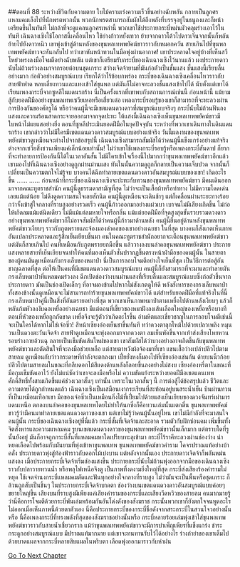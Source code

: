 ##ตอนที่ 88 ระหว่างชีวิตกับความตาย
ใบไม้ครามเร่งความเร็วขึ้นอย่างฉับพลัน กลายเป็นลูกศรแหลมคมเล็งไปที่นักพรตพวกนั้น
พวกนักพรตสามารถสัมผัสได้ถึงพลังที่บรรจุอยู่ในธนูถงและก็หน้าเครียดขึ้นในทันที ไม่กล้าที่จะดูแคลนลูกศรเหล่านี้ พวกเขาใช้ประกายกระบี่หม่นมัวคลุมร่างเอาไว้ในทันที
เฉินฉางเซิงใช้โอกาสนี้เคลื่อนไหว ใช้ย่างก้าวหยั่งเทวา ย้ายจากดาวโต้วไปดาวเจิ่นจากนั้นก็พลันย้ายไปยังดาวหนิว เขาพุ่งเข้าสู่ด้านหลังของขุนพลเทพพยัคฆ์ขาวราวกับหมอกควัน
สายเกินไปที่ขุนพลเทพพยัคฆ์ขาวจะหันกลับไป ทว่าเขาหันหน้าทวนในมือพุ่งผ่านอากาศ!
เขาประหลาดใจอยู่บ้างที่เห็นสวีโหย่วหรงลงมือโจมตีอย่างฉับพลัน แต่เขาก็เตรียมรับกระบี่ของเฉินฉางเซิงไว้นานแล้ว
ผงประกายดาวนับไม่ถ้วนร่วงลงมาจากรอยต่อบนชุดเกราะ สว่างเจิดจ้ายามที่มันก่อตัวเป็นชั้นแสง ชั้นแสงนี้เรียบลื่นอย่างมาก ก่อตัวอย่างสมบูรณ์แบบ เรียกได้ว่าไร้ข้อบกพร่อง
กระบี่ของเฉินฉางเซิงเคลื่อนไหวราวกับสายฟ้าฟาด หลบเลี่ยงทวนและแทงเข้าใส่ขุนพล แต่มันก็ไม่อาจทะลวงชั้นแสงเข้าไปได้
นับตั้งแต่เขาได้เรียนเพลงกระบี่จากซูหลีในแดนรกร้าง นี่เป็นครั้งแรกที่เขาพบกับสถานการณ์เช่นนี้
ก่อนหน้านี้ แม้ยามสู้กับยอดฝีมืออย่างขุนพลเทพเซวียเหอหรือเสี่ยวเต๋อ เพลงกระบี่รอบรู้ของเขาก็สามารถที่จะทะลวงผ่านการป้องกันของศัตรูได้
หรือว่าคนผู้นี้จะมีเขตแดนดวงดาวที่สมบูรณ์แบบจริงๆ
กระบี่นับไม่ถ้วนฟันลง แสงและความร้อนสาดกระจายออกมาจากจุดปะทะ
ใต้แสงนี้เฉินฉางเซิงเห็นขุนพลเทพพยัคฆ์ขาวมีใบหน้าไม่แยแสอย่างยิ่ง
ตอนที่ซูหลีประเมินยอดฝีมือในยุคปัจจุบัน ระหว่างที่พวกเขาเดินทางในดินแดนรกร้าง เขากล่าวว่าไม่มีใครมีเขตแดนดวงดาวสมบูรณ์แบบอย่างแท้จริง
วันนี้ผลงานของขุนพลเทพพยัคฆ์ขาวดูเหมือนจะต่างไปจากข้อสรุปนี้
เฉินฉางเซิงสามารถสัมผัสได้ว่าคนผู้นี้แข็งแกร่งอย่างแท้จริง ต่างจากเซวียสิ่งชวนเพียงแค่เล็กน้อยเท่านั้น!
ไม่ว่าเขาใช้เพลงกระบี่รอบรู้หรือเพลงกระบี่สันดาป ก็ยากที่จะทำลายการป้องกันนี้ได้ในเวลาอันสั้น
ไม่มีใครเข้าใจเรื่องนี้ไปมากกว่าขุนพลเทพพยัคฆ์ขาวอีกแล้ว เขามองไปที่เฉินฉางเซิงอย่างดูถูกผ่านม่านแสง
ทันในนั้นความดูถูกก็กลายเป็นความเจ็บปวด จากนั้นก็เปลี่ยนเป็นความตกใจไม่รู้จบ
บางคนได้ฉีกทำลายเขตแดนดวงดาวอันสมบูรณ์แบบของเขา!
เกิดอะไรขึ้น
……
……
ก่อนหน้าที่กระบี่ของเฉินฉางเซิงจะปะทะกับทวนของขุนพลเทพพยัคฆ์ขาว มีคนเดินออกมาจากคณะทูตราชสำนัก
คนผู้นี้ดูธรรมดาสามัญที่สุด ไม่ว่าจะเป็นเสื้อผ้าหรือท่าทาง ไม่มีความโดดเด่นเลยแม้แต่น้อย ไม่ดึงดูดความสนใจเลยสักนิด
คนผู้นี้ดูเหมือนจะเดินช้าๆ แต่ก็เคลื่อนผ่านระยะทางร้อยกว่าจั้งเข้าสู่ใจกลางที่ราบสูงอย่างรวดเร็ว
คนผู้นี้ก้าวออกมาอย่างแผ่วเบา เบาจนไม่มีเสียงเกิดขึ้น ไม่ก่อให้เกิดลมแม้แต่นิดเดียว ไม่มีแม้แต่ลมหายใจหรือกลิ่น
แม้แต่ยอดฝีมือที่จุดสูงสุดขั้นรวบรวมดวงดาวอย่างขุนพลเทพพยัคฆ์ขาวก็ไม่อาจสัมผัสได้ว่าคนผู้นี้ก้าวมาด้านหลัง
คนผู้นี้ยืนอยู่ด้านหลังขุนพลเทพพยัคฆ์ขาวเงียบๆ ราวกับภูตพรายและจ้องมองลำคอของเขาอย่างเฉยชา
ในที่สุด บางคนก็สังเกตเห็นภาพอันแปลกประหลาดและรู้สึกเย็นเยียบขึ้นมา
คนในคณะทูตราชสำนักอยากจะเตือนขุนพลเทพพยัคฆ์ขาวแต่มันก็สายเกินไป
คนที่เหมือนกับภูตพรายยกมือขึ้น แล้ววางลงบนลำคอขุนพลเทพพยัคฆ์ขาว
ประกายแสงหลายสายที่เย็นเยียบจนทำให้คนที่มองเห็นตัวสั่นปรากฏขึ้นตรงหน้าฝ่ามือของคนผู้นั้น ในสายตาของผู้คนมันดูเหมือนกับกรงเล็บของหมาป่า
นี่เป็นการลอบโจมตีอย่างใจเย็นที่สุด เป็นวิธีการต่อสู้อันชาญฉลาดที่สุด ต่อให้เป็นคนที่มีเขตแดนดวงดาวสมบูรณ์แบบ คนผู้นี้ก็ยังสามารถที่จะมาและทำลายมัน
กรงเล็บหมาป่าที่แหลมคมร่วงลง ฉีกเปิดช่องว่างบนม่านแสงที่เรียบลื่นและสมบูรณ์แบบซึ่งก่อตัวขึ้นจากประกายดาว
มันเป็นช่องเปิดเล็กๆ ที่อาจมองข้ามไปหากไม่สังเกตดูให้ดี
พลังสังหารของกรงเล็บหมาป่าทั้งสองข้างนั้นดูเหมือนจะไม่สามารถทำร้ายขุนพลเทพพยัคฆ์ขาวได้
แต่สำหรับยอดฝีมือที่แท้จริงในที่นี้ กรงเล็บหมาป่าคู่นี้เป็นสิ่งที่อันตรายอย่างที่สุด
พวกเขาเห็นภาพหมาป่าตามเหยื่อไปด้านหลังเงียบๆ แล้วก็พลันก้มหัวลงงับคอเหยื่ออย่างเฉยชา
มีแต่ตอนที่เขี้ยวของหมาฝังลงเส้นเลือดใหญ่ของเหยื่อหรือบางทีตอนที่หัวของเหยื่อถูกกัดขาด เหยื่อจึงจะรู้ตัวว่าเกิดอะไรขึ้น
อำมหิตและเชี่ยวชาญในการลอบโจมตีเช่นนี้จะเป็นใครได้หากไม่ใช่เจ๋อซิ่ว!
สีหน้าเซียงอ๋องเย็นชาขึ้นทันที ทว่าดวงตาลุกไหม้ไปด้วยเปลวเพลิง หมุนวนเป็นดวงตะวันเจิดจ้า สายฟ้าดูเหมือนจะพุ่งออกมาจากดวงตา
ลมเย็นพัดขึ้นจากเท้าส่งเสียงโหยหวนรอบร่างกายอ้วนฉุ กลายเป็นเข็มขัดเส้นใหม่ของเขา
เขาสัมผัสได้ว่าบางอย่างอาจเกิดขึ้นกับขุนพลเทพพยัคฆ์ขาวและตัดสินใจที่จะลงมือช่วยเหลือ
แต่สายตาหวังผ้อจ้องมาที่เขา แขนเสื้อว่างเปล่าปลิวไปตามสายลม ดูเหมือนกับว่าวกระดาษที่กำลังจะตกลงมา
เปี๋ยยั่งหงก็มองไปที่เซียงอ๋องเช่นกัน ด้ายบนนิ้วก้อยปลิวไปตามสายลมในขณะที่กลีบดอกไม้สีแดงด้านหลังก็ลอยขึ้นลงอย่างไม่สงบ
เซียงอ๋องหรี่ตาในขณะที่มือกุมเข็มขัดเอาไว้ ยังไม่แน่ชัดว่าเขาจะลงมือหรือไม่
ความขัดแย้งระหว่างยอดฝีมือเขตแดนเทพศักดิ์สิทธิ์ทั้งสามเกิดขึ้นแค่ช่วงเวลาสั้นๆ เท่านั้น
เพราะในเวลาสั้นๆ นี้ การต่อสู้ได้ข้อสรุปแล้ว ชีวิตและความตายได้ถูกกำหนดแล้ว
เฉินฉางเซิงเป็นเสมือนเงากระเรียนที่สะท้อนอยู่บนสระน้ำเย็น บินผ่านทวนที่เป็นเหมือนเทือกเขา
มือของเจ๋อซิ่วเป็นเหมือนกิ่งไม้ที่เปี่ยมไปด้วยแสงเย็นเยียบของดวงจันทร์เผ่ามารแดนเหนือ ตกลงบนลำคอของขุนพลเทพโดยไม่ทำให้นกซึ่งก็คือทวนเล่มนั้นแตกตื่น
ขุนพลเทพพยัคฆ์ขาวรู้ว่ามีคนมาทำลายเขตแดนดวงดาวของเขา แต่เขาไม่รู้ว่าคนผู้นั้นอยู่ไหน
เขาไม่มีกำลังที่จะมาสนใจคนผู้นั้น
กระบี่ของเฉินฉางเซิงอยู่ที่นี่แล้ว
กระบี่สั้นที่เจิดจ้าและสะอาด รวมตัวกับฝักซ่อนคม เพิ่มขึ้นทั้งจิตสังหารและความแหลมคม
รูบนเขตแดนดวงดาวของขุนพลเทพพยัคฆ์ขาวนั้นเล็กมาก แต่ตราบใดที่รูนั้นยังอยู่ มันก็อาจถูกกระบี่สั้นที่แหลมคมหาใดเปรียบทะลุเข้ามา
กระบี่ไร้ราคีทะลวงผ่านช่องว่าง นำหยดเลือดไปพร้อมกับมันยามที่พุ่งเข้าหาขุนพลเทพ
ขุนพลเทพพยัคฆ์ขาวคำราม โคจรปราณแท้อย่างบ้าคลั่ง ประกายดาวพุ่งสู่ท้องฟ้าราวกับดอกไม้เบ่งบาน
แต่หลังจากนั้นเอง ประกายดาวเจิดจ้าก็พลันหม่นแสงลง เมื่อประกายกระบี่เจิดจ้าเริ่มส่องแสงขึ้น
ประกายกระบี่นับไม่ถ้วนพุ่งออกจากมือของเฉินฉางเซิงราวกับปลาวายทวนน้ำ หรือพลุไฟเหนือจิงตู
เป็นภาพที่งดงามยิ่งใหญ่ที่สุด
กระบี่ส่งเสียงร้องคำรามไม่หยุด ใช้เจตจำนงกระบี่แหลมคมตัดและฟันทุกอย่างใจกลางที่ราบสูง
ไม่ว่ามันจะเป็นพื้นหรือชุดเกราะ ก็ล้วนถูกสับเป็นชิ้นๆ ในประกายกระบี่เจิดจ้าบาดตา ช่องว่างบนเขตแดนดวงดาวอันสมบูรณ์แบบค่อยๆ ขยายใหญ่ขึ้น
เสียงบนที่ราบสูงมีเพียงแค่เสียงคำรามของกระบี่และเสียงวีดหวิวของสายลม
คนมากมายรู้ว่านี่คือการโจมตีด้วยกระบี่พันเล่มพร้อมกันอันโด่งดังของสังฆราช กระนั้นพวกเขาก็ยังตกใจจนพูดอะไรไม่ออกเมื่อเห็นภาพนี้ด้วยตาตัวเอง
นี่คือประกายกระบี่ของกระบี่ชื่อดังจากสระกระบี่ในสวนโจวอย่างนั้นหรือ นี่คือเพลงกระบี่ที่ทรงพลังที่สุดของสังฆราชอย่างนั้นหรือ
กระบี่หลายร้อยเล่มพุ่งเข้าใส่ขุนพลเทพพยัคฆ์ขาวราวกับสายน้ำเชี่ยวกราก
แม้ว่าขุนพลเทพพยัคฆ์ขาวจะมีการบำเพ็ญเพียรที่แข็งแกร่ง ชำระกระดูกอย่างสมบูรณ์แบบ มีปราณแท้มากมาย แต่เขาจะทนทานรับไว้ได้อย่างไร
ร่างกำยำของเขาเต็มไปด้วยบาดแผลจากกระบี่หลายสิบแผลในพริบตา เลือดพุ่งออกมาราวกับห่าฝน


[Go To Next Chapter]( ./915.md)